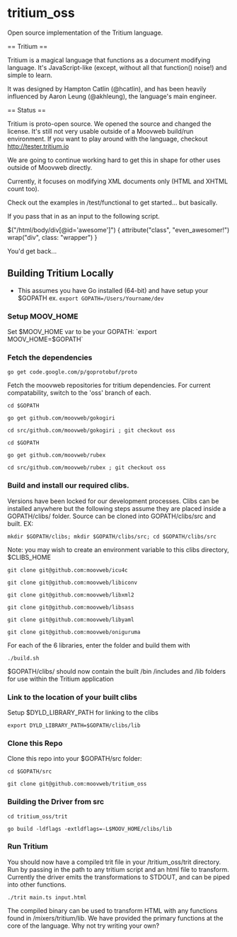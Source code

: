 tritium_oss
===========

Open source implementation of the Tritium language.

== Tritium ==

Tritium is a magical language that functions as a document modifying language.
It's JavaScript-like (except, without all that function() noise!) and simple to
learn.

It was designed by Hampton Catlin (@hcatlin), and has been heavily influenced
by Aaron Leung (@akhleung), the language's main engineer.

== Status ==

Tritium is proto-open source. We opened the source and changed the license.
It's still not very usable outside of a Moovweb build/run environment. If you
want to play around with the language, checkout http://tester.tritium.io

We are going to continue working hard to get this in shape for other uses outside
of Moovweb directly.

Currently, it focuses on modifying XML documents only (HTML and XHTML count too).

Check out the examples in /test/functional to get started... but basically.

  <html>
    <body>
      <div id="awesome" />
    </body>
  </html>

If you pass that in as an input to the following script.

  $("/html/body/div[@id='awesome']") {
    attribute("class", "even_awesomer!")
    wrap("div", class: "wrapper")
  }

You'd get back...

  <html>
    <body>
      <div class="wrapper">
        <div id="awesome" class="even_awesomer!"/>
      </div>
    </body>
  </html>


## Building Tritium Locally

* This assumes you have Go installed (64-bit) and have setup your $GOPATH
ex. `export GOPATH=/Users/Yourname/dev`

### Setup MOOV_HOME

Set $MOOV_HOME var to be your GOPATH:
`export MOOV_HOME=$GOPATH`

### Fetch the dependencies

`go get code.google.com/p/goprotobuf/proto`

Fetch the moovweb repositories for tritium dependencies.
For current compatability, switch to the 'oss' branch of each.

`cd $GOPATH`

`go get github.com/moovweb/gokogiri`

`cd src/github.com/moovweb/gokogiri ; git checkout oss`

`cd $GOPATH`

`go get github.com/moovweb/rubex`

`cd src/github.com/moovweb/rubex ; git checkout oss`

### Build and install our required clibs.

Versions have been locked for our development processes. Clibs can be installed anywhere but the following steps assume they are placed inside a GOPATH/clibs/ folder. Source can be cloned into GOPATH/clibs/src and built. EX:

`mkdir $GOPATH/clibs; mkdir $GOPATH/clibs/src; cd $GOPATH/clibs/src`

Note: you may wish to create an environment variable to this clibs directory, $CLIBS_HOME

`git clone git@github.com:moovweb/icu4c`

`git clone git@github.com:moovweb/libiconv`

`git clone git@github.com:moovweb/libxml2`

`git clone git@github.com:moovweb/libsass`

`git clone git@github.com:moovweb/libyaml`

`git clone git@github.com:moovweb/oniguruma`


For each of the 6 libraries, enter the folder and build them with

`./build.sh`

$GOPATH/clibs/ should now contain the built /bin /includes and /lib folders for use within the Tritium application

### Link to the location of your built clibs

Setup $DYLD_LIBRARY_PATH for linking to the clibs

`export DYLD_LIBRARY_PATH=$GOPATH/clibs/lib`


### Clone this Repo

Clone this repo into your $GOPATH/src folder:

`cd $GOPATH/src`

`git clone git@github.com:moovweb/tritium_oss`


### Building the Driver from src

`cd tritium_oss/trit`

`go build -ldflags -extldflags=-L$MOOV_HOME/clibs/lib`


### Run Tritium

You should now have a compiled trit file in your /tritium_oss/trit directory. Run by passing in the path to any tritium script and an html file to transform. Currently the driver emits the transformations to STDOUT, and can be piped into other functions.

`./trit main.ts input.html`

The compiled binary can be used to transform HTML with any functions found in /mixers/tritium/lib. We have provided the primary functions at the core of the language. Why not try writing your own?






